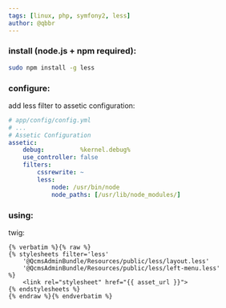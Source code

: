 ```yaml
---
tags: [linux, php, symfony2, less]
author: @qbbr
---
```


### install (node.js + npm required):

```bash
sudo npm install -g less
```

### configure:

add less filter to assetic configuration:

```yaml
# app/config/config.yml
# ...
# Assetic Configuration
assetic:
    debug:          %kernel.debug%
    use_controller: false
    filters:
        cssrewrite: ~
        less:
            node: /usr/bin/node
            node_paths: [/usr/lib/node_modules/]
```

### using:

twig:

```twig
{% verbatim %}{% raw %}
{% stylesheets filter='less'
    '@QcmsAdminBundle/Resources/public/less/layout.less'
    '@QcmsAdminBundle/Resources/public/less/left-menu.less'
%}
    <link rel="stylesheet" href="{{ asset_url }}">
{% endstylesheets %}
{% endraw %}{% endverbatim %}
```
